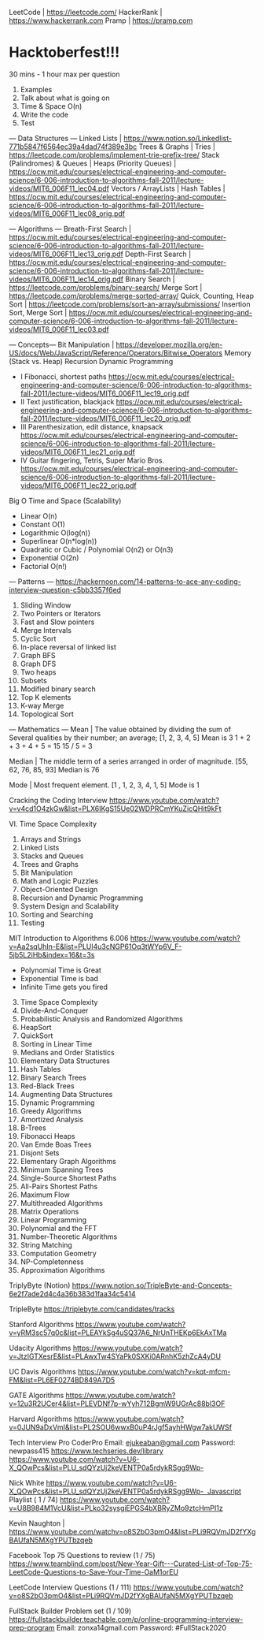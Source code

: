 LeetCode | https://leetcode.com/ 
HackerRank | https://www.hackerrank.com
Pramp | https://pramp.com

# Hacktoberfest!!!

30 mins - 1 hour max per question

1.	Examples
2.	Talk about what is going on
3. 	Time & Space O(n)
4.	Write the code
5.	Test

— Data Structures —
Linked Lists | https://www.notion.so/LinkedIist-771b5847f6564ec39a4dad74f389e3bc
Trees & Graphs | 
Tries | https://leetcode.com/problems/implement-trie-prefix-tree/
Stack (Palindromes) & Queues | 
Heaps (Priority Queues) | https://ocw.mit.edu/courses/electrical-engineering-and-computer-science/6-006-introduction-to-algorithms-fall-2011/lecture-videos/MIT6_006F11_lec04.pdf
Vectors / ArrayLists | 
Hash Tables | https://ocw.mit.edu/courses/electrical-engineering-and-computer-science/6-006-introduction-to-algorithms-fall-2011/lecture-videos/MIT6_006F11_lec08_orig.pdf

— Algorithms —
Breath-First Search | https://ocw.mit.edu/courses/electrical-engineering-and-computer-science/6-006-introduction-to-algorithms-fall-2011/lecture-videos/MIT6_006F11_lec13_orig.pdf
Depth-First Search | https://ocw.mit.edu/courses/electrical-engineering-and-computer-science/6-006-introduction-to-algorithms-fall-2011/lecture-videos/MIT6_006F11_lec14_orig.pdf
Binary Search | https://leetcode.com/problems/binary-search/
Merge Sort | https://leetcode.com/problems/merge-sorted-array/
Quick, Counting, Heap Sort | https://leetcode.com/problems/sort-an-array/submissions/
Insertion Sort, Merge Sort | https://ocw.mit.edu/courses/electrical-engineering-and-computer-science/6-006-introduction-to-algorithms-fall-2011/lecture-videos/MIT6_006F11_lec03.pdf


— Concepts—
Bit Manipulation | https://developer.mozilla.org/en-US/docs/Web/JavaScript/Reference/Operators/Bitwise_Operators
Memory (Stack vs. Heap)
Recursion
Dynamic Programming
- I Fibonacci, shortest paths https://ocw.mit.edu/courses/electrical-engineering-and-computer-science/6-006-introduction-to-algorithms-fall-2011/lecture-videos/MIT6_006F11_lec19_orig.pdf
- II Text justification, blackjack https://ocw.mit.edu/courses/electrical-engineering-and-computer-science/6-006-introduction-to-algorithms-fall-2011/lecture-videos/MIT6_006F11_lec20_orig.pdf
- III Parenthesization, edit distance, knapsack https://ocw.mit.edu/courses/electrical-engineering-and-computer-science/6-006-introduction-to-algorithms-fall-2011/lecture-videos/MIT6_006F11_lec21_orig.pdf
- IV Guitar fingering, Tetris, Super Mario Bros. https://ocw.mit.edu/courses/electrical-engineering-and-computer-science/6-006-introduction-to-algorithms-fall-2011/lecture-videos/MIT6_006F11_lec22_orig.pdf

Big O Time and Space (Scalability)
- Linear O(n)
- Constant O(1)
- Logarithmic O(log(n))
- Superlinear O(n*log(n))
- Quadratic or Cubic / Polynomial O(n2) or O(n3)
- Exponential O(2n)
- Factorial O(n!)


— Patterns —
https://hackernoon.com/14-patterns-to-ace-any-coding-interview-question-c5bb3357f6ed
1. Sliding Window
2. Two Pointers or Iterators
3. Fast and Slow pointers
4. Merge Intervals
5. Cyclic Sort
6. In-place reversal of linked list
7. Graph BFS
8. Graph DFS
9. Two heaps 
10. Subsets
11. Modified binary search
12. Top K elements
13. K-way Merge
14. Topological Sort


— Mathematics —
Mean | The value obtained by dividing the sum of Several qualities by their number; an average;
[1, 2, 3, 4, 5] Mean is 3
1 + 2 + 3 + 4 + 5 = 15
15 / 5 =  3

Median | The middle term of a series arranged in order of magnitude. 
[55, 62, 76, 85, 93] Median is 76

Mode | Most frequent element.
[1 , 1, 2, 3, 4, 1, 5] Mode is 1



Cracking the Coding Interview
https://www.youtube.com/watch?v=v4cd1O4zkGw&list=PLX6IKgS15Ue02WDPRCmYKuZicQHit9kFt

VI. Time Space Complexity
1. Arrays and Strings
2. Linked Lists
3. Stacks and Queues
4. Trees and Graphs
5. Bit Manipulation
6. Math and Logic Puzzles
7. Object-Oriented Design
8. Recursion and Dynamic Programming
9. System Design and Scalability
10. Sorting and Searching
11. Testing


MIT Introduction to Algorithms 6.006
https://www.youtube.com/watch?v=Aa2sqUhIn-E&list=PLUl4u3cNGP61Oq3tWYp6V_F-5jb5L2iHb&index=16&t=3s

- Polynomial Time is Great
- Exponential Time is bad
- Infinite Time gets you fired

3. Time Space Complexity
4. Divide-And-Conquer
5. Probabilistic Analysis and Randomized Algorithms
6. HeapSort
7. QuickSort
8. Sorting in Linear Time
9. Medians and Order Statistics
10. Elementary Data Structures
11. Hash Tables
12. Binary Search Trees
13. Red-Black Trees
14. Augmenting Data Structures
15. Dynamic Programming
16. Greedy Algorithms
17. Amortized Analysis
18. B-Trees
19. Fibonacci Heaps
20. Van Emde Boas Trees
21. Disjont Sets
22. Elementary Graph Algorithms
23. Minimum Spanning Trees
24. Single-Source Shortest Paths
25. All-Pairs Shortest Paths
26. Maximum Flow
27. Multithreaded Algorithms
28. Matrix Operations
29. Linear Programming
30. Polynomial and the FFT
31. Number-Theoretic Algorithms
32. String Matching
33. Computation Geometry
34. NP-Completenness
35. Approximation Algorithms


TriplyByte (Notion)
https://www.notion.so/TripleByte-and-Concepts-6e2f7ade2d4c4a36b383d1faa34c5414

TripleByte
https://triplebyte.com/candidates/tracks

Stanford Algorithms 
https://www.youtube.com/watch?v=yRM3sc57q0c&list=PLEAYkSg4uSQ37A6_NrUnTHEKp6EkAxTMa

Udacity Algorithms
https://www.youtube.com/watch?v=JtzIGTXesrE&list=PLAwxTw4SYaPk0SXKi0ARnhK5zhZcA4yDU

UC Davis Algorithms
https://www.youtube.com/watch?v=kqt-mfcm-FM&list=PL6EF0274BD849A7D5

GATE Algorithms
https://www.youtube.com/watch?v=12u3R2UCer4&list=PLEVDNf7p-wYyh712BgmW9UGrAc88bl3OF

Harvard Algorithms
https://www.youtube.com/watch?v=0JUN9aDxVmI&list=PL2SOU6wwxB0uP4rJgf5ayhHWgw7akUWSf

Tech Interview Pro 
CoderPro 
Email: ejukeaban@gmail.com
Password: newpass415
https://www.techseries.dev/library
https://www.youtube.com/watch?v=U6-X_QOwPcs&list=PLU_sdQYzUj2keVENTP0a5rdykRSgg9Wp-

Nick White 
https://www.youtube.com/watch?v=U6-X_QOwPcs&list=PLU_sdQYzUj2keVENTP0a5rdykRSgg9Wp-  Javascript Playlist ( 1 / 74)
https://www.youtube.com/watch?v=U8B984M1VcU&list=PLko32sysgiEPGS4bXBRyZMo9ztcHmPI1z

Kevin Naughton | https://www.youtube.com/watchv=o8S2bO3pmO4&list=PLi9RQVmJD2fYXgBAUfaN5MXgYPUTbzqeb

Facebook Top 75 Questions to review (1 / 75)
https://www.teamblind.com/post/New-Year-Gift---Curated-List-of-Top-75-LeetCode-Questions-to-Save-Your-Time-OaM1orEU

LeetCode Interview Questions (1 / 111)
https://www.youtube.com/watch?v=o8S2bO3pmO4&list=PLi9RQVmJD2fYXgBAUfaN5MXgYPUTbzqeb

FullStack Builder Problem set (1 / 109)
https://fullstackbuilder.teachable.com/p/online-programming-interview-prep-program
Email: zonxa14gmail.com
Password: #FullStack2020
